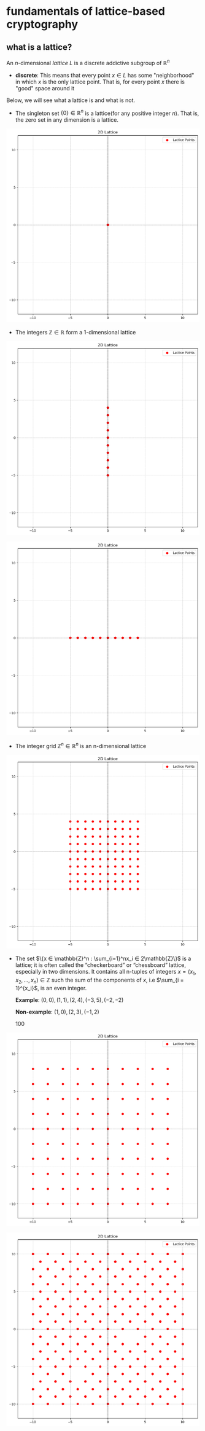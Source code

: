 # fundamentals of lattice-based cryptography

## what is a lattice?

An $n$-dimensional *lattice* $L$ is a discrete addictive subgroup of $\mathbb{R}^n$

- **discrete**: This means that every point $x \in L$ has some "neighborhood" in which $x$ is the only lattice point. That is, for every point $x$ there is "good" space around it

Below, we will see what a lattice is and what is not.

- The singleton set $\{0\} \in \mathbb{R}^n$ is a lattice(for any positive integer $n$). That is, the zero set in any dimension is a lattice.


    
![png](fundamentals_files/fundamentals_4_0.png)
    


- The integers $\mathbb{Z} \in \mathbb{R}$ form a 1-dimensional lattice


    
![png](fundamentals_files/fundamentals_6_0.png)
    



    
![png](fundamentals_files/fundamentals_6_1.png)
    


- The integer grid $\mathbb{Z}^n \in \mathbb{R}^n$ is an n-dimensional lattice


    
![png](fundamentals_files/fundamentals_8_0.png)
    


- The set $\{x ∈ \mathbb{Z}^n : \sum_{i=1}^nx_i ∈ 2\mathbb{Z}\}$ is a lattice; it is often called the “checkerboard” or “chessboard” lattice, especially in two dimensions. It contains all n-tuples of integers $x = (x_1, x_2,...,x_n) \in \mathbb{Z}$ such the sum of the components of $x$, i.e $\sum_{i = 1}^{x_i}$, is an even integer.

  **Example**: $(0,0),(1,1),(2,4),(−3,5),(−2,−2)$
  
  **Non-example**: $(1,0),(2,3),(−1,2)$

    100



    
![png](fundamentals_files/fundamentals_10_1.png)
    



    
![png](fundamentals_files/fundamentals_11_0.png)
    

